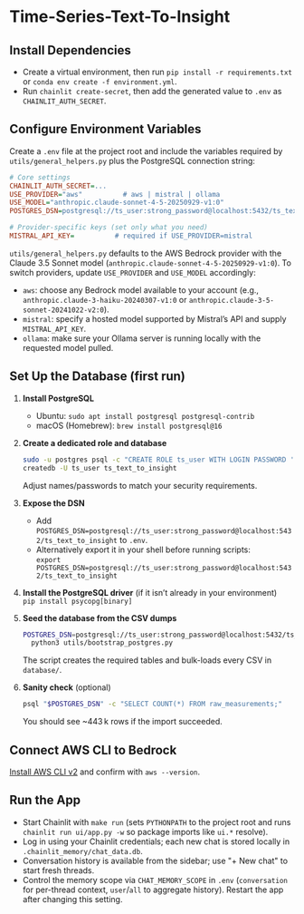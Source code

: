 # Time-Series-Text-To-Insight

## Install Dependencies
- Create a virtual environment, then run `pip install -r requirements.txt` or `conda env create -f environment.yml`.
- Run `chainlit create-secret`, then add the generated value to `.env` as `CHAINLIT_AUTH_SECRET`.

## Configure Environment Variables
Create a `.env` file at the project root and include the variables required by `utils/general_helpers.py` plus the PostgreSQL connection string:

```ini
# Core settings
CHAINLIT_AUTH_SECRET=...
USE_PROVIDER="aws"          # aws | mistral | ollama
USE_MODEL="anthropic.claude-sonnet-4-5-20250929-v1:0"
POSTGRES_DSN=postgresql://ts_user:strong_password@localhost:5432/ts_text_to_insight

# Provider-specific keys (set only what you need)
MISTRAL_API_KEY=          # required if USE_PROVIDER=mistral
```

`utils/general_helpers.py` defaults to the AWS Bedrock provider with the Claude 3.5 Sonnet model (`anthropic.claude-sonnet-4-5-20250929-v1:0`). To switch providers, update `USE_PROVIDER` and `USE_MODEL` accordingly:
- `aws`: choose any Bedrock model available to your account (e.g., `anthropic.claude-3-haiku-20240307-v1:0` or `anthropic.claude-3-5-sonnet-20241022-v2:0`).
- `mistral`: specify a hosted model supported by Mistral’s API and supply `MISTRAL_API_KEY`.
- `ollama`: make sure your Ollama server is running locally with the requested model pulled.

## Set Up the Database (first run)
1. **Install PostgreSQL**  
   - Ubuntu: `sudo apt install postgresql postgresql-contrib`  
   - macOS (Homebrew): `brew install postgresql@16`

2. **Create a dedicated role and database**
   ```bash
   sudo -u postgres psql -c "CREATE ROLE ts_user WITH LOGIN PASSWORD 'strong_password';"
   createdb -U ts_user ts_text_to_insight
   ```
   Adjust names/passwords to match your security requirements.

3. **Expose the DSN**  
   - Add `POSTGRES_DSN=postgresql://ts_user:strong_password@localhost:5432/ts_text_to_insight` to `.env`.  
   - Alternatively export it in your shell before running scripts:  
     `export POSTGRES_DSN=postgresql://ts_user:strong_password@localhost:5432/ts_text_to_insight`

4. **Install the PostgreSQL driver** (if it isn’t already in your environment)  
   `pip install psycopg[binary]`

5. **Seed the database from the CSV dumps**  
   ```bash
   POSTGRES_DSN=postgresql://ts_user:strong_password@localhost:5432/ts_text_to_insight \
     python3 utils/bootstrap_postgres.py
   ```
   The script creates the required tables and bulk-loads every CSV in `database/`.

6. **Sanity check** (optional)  
   ```bash
   psql "$POSTGRES_DSN" -c "SELECT COUNT(*) FROM raw_measurements;"
   ```
   You should see ~443 k rows if the import succeeded.

## Connect AWS CLI to Bedrock
[Install AWS CLI v2](https://docs.aws.amazon.com/cli/latest/userguide/getting-started-install.html) and confirm with `aws --version`.

## Run the App
- Start Chainlit with `make run` (sets `PYTHONPATH` to the project root and runs `chainlit run ui/app.py -w` so package imports like `ui.*` resolve).
- Log in using your Chainlit credentials; each new chat is stored locally in `.chainlit_memory/chat_data.db`.
- Conversation history is available from the sidebar; use "+ New chat" to start fresh threads.
- Control the memory scope via `CHAT_MEMORY_SCOPE` in `.env` (`conversation` for per-thread context, `user`/`all` to aggregate history). Restart the app after changing this setting.
